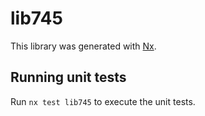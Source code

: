 # lib745

This library was generated with [Nx](https://nx.dev).

## Running unit tests

Run `nx test lib745` to execute the unit tests.
